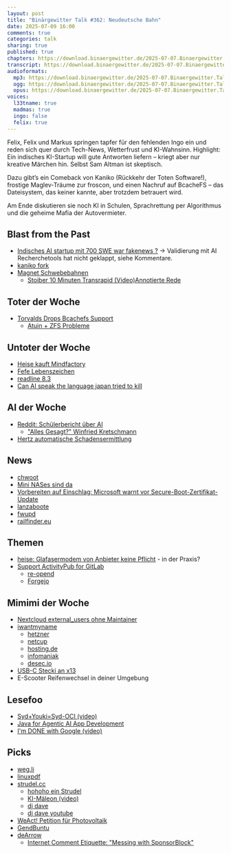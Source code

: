 ```yaml
---
layout: post
title: "Binärgewitter Talk #362: Neudeutsche Bahn"
date: 2025-07-09 16:00
comments: true
categories: talk
sharing: true
published: true
chapters: https://download.binaergewitter.de/2025-07-07.Binaergewitter.Talk.362.chapters.txt
transcript: https://download.binaergewitter.de/2025-07-07.Binaergewitter.Talk.362-speech.json
audioformats:
  mp3: https://download.binaergewitter.de/2025-07-07.Binaergewitter.Talk.362.mp3
  ogg: https://download.binaergewitter.de/2025-07-07.Binaergewitter.Talk.362.ogg
  opus: https://download.binaergewitter.de/2025-07-07.Binaergewitter.Talk.362.opus
voices:
  l33tname: true
  madmas: true
  ingo: false
  felix: true
---
```

Felix, Felix und Markus springen tapfer für den fehlenden Ingo ein und reden sich quer durch Tech-News, Wetterfrust und KI-Wahnsinn. Highlight: Ein indisches KI-Startup will gute Antworten liefern – kriegt aber nur kreative Märchen hin. Selbst Sam Altman ist skeptisch.

Dazu gibt’s ein Comeback von Kaniko (Rückkehr der Toten Software!), frostige Maglev-Träume zur froscon, und einen Nachruf auf BcacheFS – das Dateisystem, das keiner kannte, aber trotzdem betrauert wird.

Am Ende diskutieren sie noch KI in Schulen, Sprachrettung per Algorithmus und die geheime Mafia der Autovermieter. 


## Blast from the Past

* [Indisches AI startup mit 700 SWE war fakenews ?](https://blog.binaergewitter.de/2025/06/28/binaergewitter-talk-number-261-password#isso-2612) -> Validierung mit AI Recherchetools hat nicht geklappt, siehe Kommentare.
* [kaniko fork]( https://blog.binaergewitter.de/2025/06/28/binaergewitter-talk-number-261-password#isso-2616 )
* [Magnet Schwebebahnen]( https://blog.binaergewitter.de/2025/06/28/binaergewitter-talk-number-261-password#isso-2617 )
  - [Stoiber 10 Minuten Transrapid (Video)]( https://www.youtube.com/watch?v=f7TboWvVERU )[Annotierte Rede]( https://genius.com/Edmund-stoiber-transrapid-rede-annotated )

## Toter der Woche
- [Torvalds Drops Bcachefs Support]( https://news.itsfoss.com/linux-kernel-bcachefs-drop/ )
  - [Atuin + ZFS Probleme]( https://github.com/atuinsh/atuin/issues/952 )

## Untoter der Woche

- [Heise kauft Mindfactory]( https://www.heise.de/news/heise-uebernimmt-Hardware-Haendler-Mindfactory-10466200.html )
- [Fefe Lebenszeichen]( https://tarnkappe.info/artikel/kurz-notiert/lebenszeichen-von-fefe-felix-von-leitner-auf-dem-weg-der-besserung-317084.html )
- [readline 8.3]( https://lists.gnu.org/archive/html/bug-readline/2025-07/msg00004.html )
- [Can AI speak the language japan tried to kill]( https://www.bbc.com/future/article/20250625-can-ai-speak-the-language-japan-tried-to-kill )

## AI der Woche

- [Reddit: Schülerbericht über AI]( https://www.news4teachers.de/2025/07/ki-macht-das-leben-als-schueler-zur-hoelle-gymnasiast-der-ehrlich-lernen-will-sieht-sich-krass-benachteiligt/ )
  - ["Alles Gesagt?" Winfried Kretschmann]( https://www.podcast.de/episode/643188599/winfried-kretschmann-sind-die-gruenen-noch-zu-retten )
- [Hertz automatische Schadensermittlung]( https://www.heise.de/news/Automatische-Schadensermittlung-per-KI-Hertz-erhebt-hohe-Gebuehren-fuer-Schramme-10464534.html )


## News
- [chwoot]( https://www.heise.de/news/chwoot-Kritische-Linux-Luecke-macht-Nutzer-auf-den-meisten-Systemen-zu-Root-10466885.html )
- [Mini NASes sind da]( https://www.jeffgeerling.com/blog/2025/mini-nases-marry-nvme-intels-efficient-chip )
- [Vorbereiten auf Einschlag: Microsoft warnt vor Secure-Boot-Zertifikat-Update](https://www.heise.de/news/Vorbereiten-auf-Einschlag-Microsoft-warnt-vor-Secure-Boot-Zertifikat-Update-10461866.html)
- [lanzaboote]( https://github.com/nix-community/lanzaboote )
- [fwupd]( https://wiki.archlinux.org/title/Fwupd )
- [railfinder.eu]( https://railfinder.eu )

## Themen
- [heise: Glafasermodem von Anbieter keine Pflicht]( https://www.heise.de/news/Bundesnetzagentur-Glasfasermodem-vom-Anbieter-keine-Pflicht-10252760.html ) - in der Praxis?
- [Support ActivityPub for GitLab]( https://gitlab.com/groups/gitlab-org/-/epics/11247#note_2597450590 )
  - [re-opend](https://gitlab.com/groups/gitlab-org/-/epics/11247#note_2603598572)
  - [Forgejo]( https://forgejo.org/ )

## Mimimi der Woche
- [Nextcloud external_users ohne Maintainer]( https://apps.nextcloud.com/apps/user_external )
- [iwantmyname]( https://www.reddit.com/r/newzealand/comments/1jsexy0/iwantmyname_domain_registar_really_went_downhill/ )
  * [hetzner](https://www.hetzner.com/)
  * [netcup](https://www.netcup.com/en)
  * [hosting.de](https://www.hosting.de/)
  * [infomaniak](https://www.infomaniak.com)
  * [desec.io](https://desec.io/)
- [USB-C Stecki an x13](https://old.reddit.com/r/thinkpad/comments/1ixwnup/is_the_usbc_on_the_t14_gen_12_really_that_weak/ )
- E-Scooter Reifenwechsel in deiner Umgebung

## Lesefoo
- [Syd+Youki=Syd-OCI (video)]( https://fosdem.org/2025/schedule/event/fosdem-2025-4920-syd-youki-syd-oci-introduction-to-a-secure-container-runtime-for-linux/ )
- [Java for Agentic AI App Development]( https://thenewstack.io/java-for-agentic-ai-app-development-what-you-need-to-know/ )
- [I'm DONE with Google (video)]( https://www.youtube.com/watch?v=u_Lxkt50xOg )

## Picks
- [weg.li]( https://www.weg.li/ )
- [linuxpdf](https://github.com/ading2210/linuxpdf)
- [strudel.cc]( https://strudel.cc )
  - [hohoho ein Strudel]( https://www.tiktok.com/@charlotte.grsk/video/7420475905283312929 )
  - [KI-Mäleon (video)]( https://www.ardmediathek.de/video/die-maus/ki-maeleon/wdr/Y3JpZDovL3dkci5kZS9CZWl0cmFnLXNvcGhvcmEtYWU0MDAzMDgtZGRjMy00ODI5LTk0OWEtM2U3ZGM2YTJkYmI0?isChildContent )
  - [dj dave]( https://www.instagram.com/reel/DJ-JYGLz2WN/?hl=en )
  - [dj dave youtube]( https://www.youtube.com/@dj_dave____ )
- [WeAct! Petition für Photovoltaik]( https://weact.campact.de/petitions/finger-weg-von-der-photovoltaik )
- [GendBuntu]( https://www.reddit.com/r/BuyFromEU/comments/1lfxdsd/france_quietly_deployed_100000_linux_machines_in/ )
- [deArrow]( https://dearrow.ajay.app/ )
  - [ Internet Comment Etiquette: "Messing with SponsorBlock" ]( https://www.youtube.com/watch?v=aMsJqGyRGrE&t=78s )
